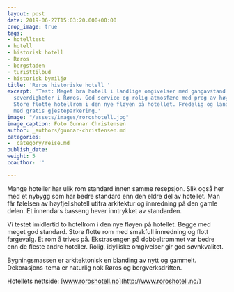 ```yaml
---
layout: post
date: 2019-06-27T15:03:20.000+00:00
crop_image: true
tags:
- hotelltest
- hotell
- historisk hotell
- Røros
- bergstaden
- turisttilbud
- historisk bymiljø
title: 'Røros historiske hotell '
excerpt: 'Test: Meget bra hotell i landlige omgivelser med gangavstand til sentrale
  severdigheter i Røros. God service og rolig atmosfære med preg av høyfjellshotell.
  Store flotte hotellrom i den nye fløyen på hotellet. Fredelig og landlig beliggenhet
  med gratis gjesteparkering.'
image: "/assets/images/roroshotell.jpg"
image_caption: Foto Gunnar Christensen
author: _authors/gunnar-christensen.md
categories:
- _category/reise.md
publish_date: 
weight: 5
coauthor: ''

---
```

Mange hoteller har ulik rom standard innen samme resepsjon. Slik også her med et nybygg som har bedre standard enn den eldre del av hotellet. Man får følelsen av høyfjellshotell utifra arkitektur og innredning på den gamle delen. Et innendørs basseng hever inntrykket av standarden.

Vi testet imidlertid to hotellrom i den nye fløyen på hotellet. Begge med meget god standard. Store flotte rom med smakfull innredning og flott fargevalg. Et rom å trives på. Ekstrasengen på dobbeltrommet var bedre enn de fleste andre hoteller. Rolig, idylliske omgivelser gir god søvnkvalitet.

Bygningsmassen er arkitektonisk en blanding av nytt og gammelt. Dekorasjons-tema er naturlig nok Røros og bergverksdriften.

Hotellets nettside: [www.roroshotell.no](http://www.roroshotell.no/)